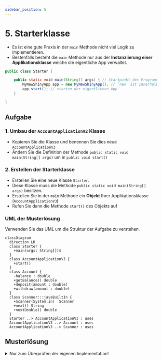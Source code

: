 ```yaml
---
sidebar_position: 5
---
```


# 5. Starterklasse

- Es ist eine gute Praxis in der `main` Methode nicht viel Logik zu
  implementieren.
- Bestenfalls besteht die `main` Methode nur aus der **Instanziierung einer
  Applikationsklasse** welche die eigentliche App verwaltet.

```java title="Starter.java als Beispiel"
public class Starter {

    public static void main(String[] args) { // Startpunkt des Programms, ist immer static!
        MyNewShinyApp app = new MyNewShinyApp(); // `new` ist innerhalb von `static` erlaubt
        app.start(); // starten der eigentlichen App
    }

}
```

## Aufgabe

### 1. Umbau der `AccountApplicationV2` Klasse

- Kopieren Sie die Klasse und benennen Sie dies neue `AccountApplicationV3`
- Ändern Sie die Definition der Methode `public static void main(String[] args)`
  um in `public void start()`

### 2. Erstellen der Starterklasse

- Erstellen Sie eine neue Klasse `Starter`.
- Diese Klasse muss die Methode `public static void main(String[] args)`
  besitzen.
- Erstellen Sie in der `main` Methode ein **Objekt** Ihrer Applikationsklasse
  (`AccountApplicationV3`)
- Rufen Sie dann die Methode `start()` des Objekts auf

### UML der Musterlösung

Verwenden Sie das UML um die Struktur der Aufgabe zu verstehen.

```mermaid
classDiagram
  direction LR
  class Starter {
    +main(args: String[])$
  }
  class AccountApplicationV3 {
    +start()
  }
  class Account {
    -balance : double
    +getBalance() double
    +deposit(amount : double)
    +withdraw(amount : double)
  }
  class Scanner:::javaBuiltIn {
    +Scanner(System.in)  Scanner
    +next() String
    +nextDouble() double
  }
  Starter ..> AccountApplicationV3 : uses
  AccountApplicationV3 ..> Account : uses
  AccountApplicationV3 ..> Scanner : uses
```

## Musterlösung

<details>
<summary>Nur zum Überprüfen der eigenen Implementation!</summary>

```java title="Starter.java"
public class Starter {

  public static void main(String[] args) {
    AccountApplicationV3 app = new AccountApplicationV3();
    app.start();
  }

}
```

```java title="AccountApplicationV3.java"
import java.util.Scanner;

public class AccountApplicationV3 {

  public void start() {
    System.out.println("Welcome to the account application");
    Account account = new Account();  // hier wird ein Objekt der Klasse `Account` erstellt
    double amount = 0;
    String command = "";

    try(Scanner scanner = new Scanner(System.in)) {
      do {
        System.out.println("Please enter the amount, 0 (zero) to terminate");
        amount = scanner.nextDouble();
        if (amount != 0) {
          System.out.println("To deposit, press +, to withdraw press -");
          command = scanner.next();
          if ("+".equals(command)) {
            account.deposit(amount);
          } else if ("-".equals(command)) {
            account.withdraw(amount);
          }
        }
      } while (amount != 0);
      System.out.println("Final balance: " + account.getBalance());
    }
  }

}
```

```java title="Account.java"
public class Account {
  private double balance;             // englisch für "kontostand"

  public void deposit(double value) { // englisch für "einzahlen"
    balance += value;
  }

  public void withdraw(double value) { // englisch für "auszahlen"
    balance -= value;
  }

  public double getBalance() {
    return balance;
  }
}
```

</details>
